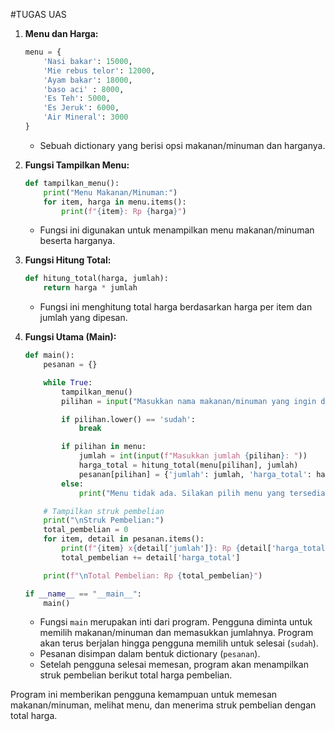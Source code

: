 #TUGAS UAS

1. **Menu dan Harga:**
   ```python
   menu = {
       'Nasi bakar': 15000,
       'Mie rebus telor': 12000,
       'Ayam bakar': 18000,
       'baso aci' : 8000,
       'Es Teh': 5000,
       'Es Jeruk': 6000,
       'Air Mineral': 3000
   }
   ```
   - Sebuah dictionary yang berisi opsi makanan/minuman dan harganya.

2. **Fungsi Tampilkan Menu:**
   ```python
   def tampilkan_menu():
       print("Menu Makanan/Minuman:")
       for item, harga in menu.items():
           print(f"{item}: Rp {harga}")
   ```
   - Fungsi ini digunakan untuk menampilkan menu makanan/minuman beserta harganya.

3. **Fungsi Hitung Total:**
   ```python
   def hitung_total(harga, jumlah):
       return harga * jumlah
   ```
   - Fungsi ini menghitung total harga berdasarkan harga per item dan jumlah yang dipesan.

4. **Fungsi Utama (Main):**
   ```python
   def main():
       pesanan = {}

       while True:
           tampilkan_menu()
           pilihan = input("Masukkan nama makanan/minuman yang ingin dipesan (ketik : 'sudah' untuk menampilkan struk): ")

           if pilihan.lower() == 'sudah':
               break

           if pilihan in menu:
               jumlah = int(input(f"Masukkan jumlah {pilihan}: "))
               harga_total = hitung_total(menu[pilihan], jumlah)
               pesanan[pilihan] = {'jumlah': jumlah, 'harga_total': harga_total}
           else:
               print("Menu tidak ada. Silakan pilih menu yang tersedia.")

       # Tampilkan struk pembelian
       print("\nStruk Pembelian:")
       total_pembelian = 0
       for item, detail in pesanan.items():
           print(f"{item} x{detail['jumlah']}: Rp {detail['harga_total']}")
           total_pembelian += detail['harga_total']

       print(f"\nTotal Pembelian: Rp {total_pembelian}")

   if __name__ == "__main__":
       main()
   ```
   - Fungsi `main` merupakan inti dari program. Pengguna diminta untuk memilih makanan/minuman dan memasukkan jumlahnya. Program akan terus berjalan hingga pengguna memilih untuk selesai (`sudah`).
   - Pesanan disimpan dalam bentuk dictionary (`pesanan`).
   - Setelah pengguna selesai memesan, program akan menampilkan struk pembelian berikut total harga pembelian.

Program ini memberikan pengguna kemampuan untuk memesan makanan/minuman, melihat menu, dan menerima struk pembelian dengan total harga.
